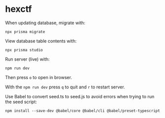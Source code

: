 # hexctf

When updating database, migrate with:
```
npx prisma migrate
```

View database table contents with:
```
npx prisma studio
```

Run server (live) with:
```
npm run dev
```
Then press `o` to open in browser.

With the `npm run dev` press `q` to quit and `r` to restart server.

Use Babel to convert seed.ts to seed.js to avoid errors when trying to run the seed script:

```npm install --save-dev @babel/core @babel/cli @babel/preset-typescript```
